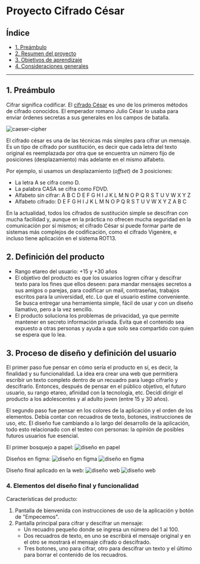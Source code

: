 # Proyecto Cifrado César

## Índice

* [1. Preámbulo](#1-preámbulo)
* [2. Resumen del proyecto](#2-definición-del-producto)
* [3. Objetivos de aprendizaje](#3-proceso-de-diseño-y-definición-del-usuario)
* [4. Consideraciones generales](#4-elementos-del-diseño-final-y-funcionalidad)

***

## 1. Preámbulo

Cifrar significa codificar. El [cifrado César](https://en.wikipedia.org/wiki/Caesar_cipher)
es uno de los primeros métodos de cifrado conocidos. El emperador romano Julio
César lo usaba para enviar órdenes secretas a sus generales en los campos de
batalla.

![caeser-cipher](https://upload.wikimedia.org/wikipedia/commons/thumb/2/2b/Caesar3.svg/2000px-Caesar3.svg.png)

El cifrado césar es una de las técnicas más simples para cifrar un mensaje. Es
un tipo de cifrado por sustitución, es decir que cada letra del texto original
es reemplazada por otra que se encuentra un número fijo de posiciones
(desplazamiento) más adelante en el mismo alfabeto.

Por ejemplo, si usamos un desplazamiento (_offset_) de 3 posiciones:

* La letra A se cifra como D.
* La palabra CASA se cifra como FDVD.
* Alfabeto sin cifrar: A B C D E F G H I J K L M N O P Q R S T U V W X Y Z
* Alfabeto cifrado: D E F G H I J K L M N O P Q R S T U V W X Y Z A B C

En la actualidad, todos los cifrados de sustitución simple se descifran con
mucha facilidad y, aunque en la práctica no ofrecen mucha seguridad en la
comunicación por sí mismos; el cifrado César sí puede formar parte de sistemas
más complejos de codificación, como el cifrado Vigenère, e incluso tiene
aplicación en el sistema ROT13.

## 2. Definición del producto

* Rango etareo del usuario: +15 y +30 años
* El objetivo del producto es que los usuarios logren cifrar y descifrar texto para los fines que ellos deseen: para mandar mensajes secretos a sus amigos o parejas, para codificar un mail, contraseñas, trabajos escritos para la universidad, etc. Lo que el usuario estime conveniente. Se busca entregar una herramienta simple, fácil de usar y con un diseño llamativo, pero a la vez sencillo.
* El producto soluciona los problemas de privacidad, ya que permite mantener en secreto información privada. Evita que el contenido sea expuesto a otras personas y ayuda a que solo sea compartido con quien se espera que lo lea.

## 3. Proceso de diseño y definición del usuario

El primer paso fue pensar en cómo sería el producto en sí, es decir, la finalidad y su funcionalidad. La idea era crear una web que permitiera escribir un texto completo dentro de un recuadro para luego cifrarlo y descifrarlo. Entonces, después de pensar en el público objetivo, el futuro usuario, su rango etareo, afinidad con la tecnología, etc. Decidí dirigir el producto a los adolescentes y al adulto joven (entre 15 y 30 años).

El segundo paso fue pensar en los colores de la aplicación y el orden de los elementos. Debía contar con recuadros de texto, botones, instrucciones de uso, etc. El diseño fue cambiando a lo largo del desarrollo de la aplicación, todo esto relacionado con el testeo con personas: la opinión de posibles futuros usuarios fue esencial.

El primer bosquejo a papel:
![diseño en papel](images/diseñopapel.jpg)

Diseños en figma:
![diseño en figma](SCL015-cipher/src/images/diseño1.png)
![diseño en figma](images/diseño2.png)

Diseño final aplicado en la web:
![diseño web](images/web1.png)
![diseño web](images/web2.png)


### 4. Elementos del diseño final y funcionalidad

Características del producto:
1. Pantalla de bienvenida con instrucciones de uso de la aplicación y botón de "Empecemos".
2. Pantalla principal para cifrar y descifrar un mensaje:
   * Un recuadro pequeño donde se ingresa un número del 1 al 100.
   * Dos recuadros de texto, en uno se escribirá el mensaje original y en el otro se mostrará el mensaje cifrado o descifrado.
   * Tres botones, uno para cifrar, otro para descifrar un texto y el último para borrar el contenido de los recuadros.

